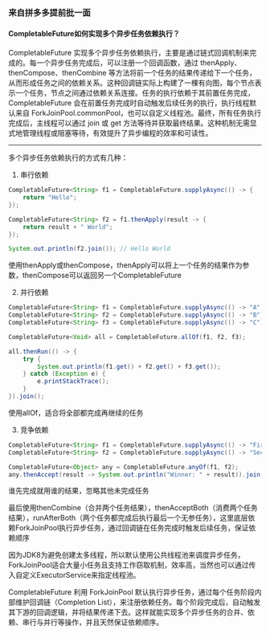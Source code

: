 ### 来自拼多多提前批一面

#### CompletableFuture如何实现多个异步任务依赖执行？

CompletableFuture 实现多个异步任务依赖执行，主要是通过链式回调机制来完成的。每一个异步任务完成后，可以注册一个回调函数，通过 thenApply、thenCompose、thenCombine 等方法将前一个任务的结果传递给下一个任务，从而形成任务之间的依赖关系。这种回调链实际上构建了一棵有向图，每个节点表示一个任务，节点之间通过依赖关系连接。任务的执行依赖于其前置任务完成，CompletableFuture 会在前置任务完成时自动触发后续任务的执行，执行线程默认来自 ForkJoinPool.commonPool，也可以自定义线程池。最终，所有任务执行完成后，主线程可以通过 join 或 get 方法等待并获取最终结果。这种机制无需显式地管理线程或阻塞等待，有效提升了异步编程的效率和可读性。

---

多个异步任务依赖执行的方式有几种：
1. 串行依赖
```java
CompletableFuture<String> f1 = CompletableFuture.supplyAsync(() -> {
    return "Hello";
});

CompletableFuture<String> f2 = f1.thenApply(result -> {
    return result + " World";
});

System.out.println(f2.join()); // Hello World
```
使用thenApply或thenCompose，thenApply可以将上一个任务的结果作为参数，thenCompose可以返回另一个CompletableFuture

2. 并行依赖
```java
CompletableFuture<String> f1 = CompletableFuture.supplyAsync(() -> "A");
CompletableFuture<String> f2 = CompletableFuture.supplyAsync(() -> "B");
CompletableFuture<String> f3 = CompletableFuture.supplyAsync(() -> "C");

CompletableFuture<Void> all = CompletableFuture.allOf(f1, f2, f3);

all.thenRun(() -> {
    try {
        System.out.println(f1.get() + f2.get() + f3.get());
    } catch (Exception e) {
        e.printStackTrace();
    }
}).join();
```
使用allOf，适合将全部都完成再继续的任务

3. 竞争依赖
```java
CompletableFuture<String> f1 = CompletableFuture.supplyAsync(() -> "First");
CompletableFuture<String> f2 = CompletableFuture.supplyAsync(() -> "Second");

CompletableFuture<Object> any = CompletableFuture.anyOf(f1, f2);
any.thenAccept(result -> System.out.println("Winner: " + result)).join();
```
谁先完成就用谁的结果，忽略其他未完成任务

最后使用thenCombine（合并两个任务结果），thenAcceptBoth（消费两个任务结果），runAfterBoth（两个任务都完成后执行最后一个无参任务），这里底层依赖ForkJoinPool执行异步任务，通过回调链在任务完成时触发后续任务，保证依赖顺序

因为JDK8为避免创建太多线程，所以默认使用公共线程池来调度异步任务，ForkJoinPool适合大量小任务且支持工作窃取机制，效率高，当然也可以通过传入自定义ExecutorService来指定线程池。

CompletableFuture 利用 ForkJoinPool 默认执行异步任务，通过每个任务阶段内部维护回调链（Completion List），来注册依赖任务。每个阶段完成后，自动触发其下游的回调逻辑，并将结果传递下去。这样就能实现多个异步任务的合并、依赖、串行与并行等操作，并且天然保证依赖顺序。